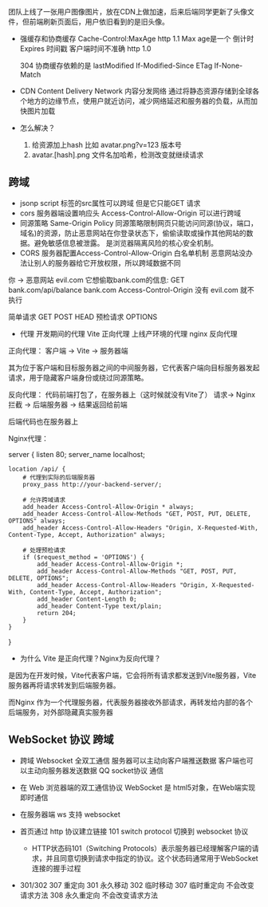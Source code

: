 团队上线了一张用户图像图片，放在CDN上做加速，后来后端同学更新了头像文件，但前端刷新页面后，用户依旧看到的是旧头像。

- 强缓存和协商缓存
    Cache-Control:MaxAge http 1.1  Max age是一个 倒计时
    Expires  时间戳 客户端时间不准确 http 1.0


    304
    协商缓存依赖的是 
    lastModified If-Modified-Since
    ETag If-None-Match


- CDN Content Delivery Network 内容分发网络
    通过将静态资源存储到全球各个地方的边缘节点，使用户就近访问，减少网络延迟和服务器的负载，从而加快图片加载

- 怎么解决？
    1. 给资源加上hash 比如 avatar.png?v=123 版本号
    2. avatar.[hash].png 文件名加哈希，检测改变就继续请求

## 跨域
- jsonp script 标签的src属性可以跨域  但是它只能GET 请求
- cors 服务器端设置响应头 Access-Control-Allow-Origin 可以进行跨域
- 同源策略
  Same-Origin Policy
  同源策略限制网页只能访问同源(协议，端口，域名)的资源，防止恶意网站在你登录状态下，偷偷读取或操作其他网站的数据。避免敏感信息被泄露。
  是浏览器隔离风险的核心安全机制。
- CORS 服务器配置Access-Control-Allow-Origin 白名单机制 恶意网站没办法让别人的服务器给它开放权限，所以跨域数据不同

你 -> 恶意网站 evil.com 它想偷取bank.com的信息:
GET bank.com/api/balance bank.com Access-Control-Origin 没有 evil.com 就不执行

简单请求 GET POST HEAD
预检请求 OPTIONS

- 代理
    开发期间的代理 Vite 正向代理
    上线产环境的代理 nginx 反向代理

正向代理：
客户端 -> Vite -> 服务器端

其为位于客户端和目标服务器之间的中间服务器，它代表客户端向目标服务器发起请求，用于隐藏客户端身份或绕过同源策略。

反向代理：
代码前端打包了，在服务器上（这时候就没有Vite了） 
请求-> Nginx 拦截 -> 后端服务器 -> 结果返回给前端

后端代码也在服务器上


Nginx代理：

server {
    listen       80;
    server_name  localhost;

    location /api/ {
        # 代理到实际的后端服务器
        proxy_pass http://your-backend-server/;

        # 允许跨域请求
        add_header Access-Control-Allow-Origin * always;
        add_header Access-Control-Allow-Methods "GET, POST, PUT, DELETE, OPTIONS" always;
        add_header Access-Control-Allow-Headers "Origin, X-Requested-With, Content-Type, Accept, Authorization" always;

        # 处理预检请求
        if ($request_method = 'OPTIONS') {
            add_header Access-Control-Allow-Origin *;
            add_header Access-Control-Allow-Methods "GET, POST, PUT, DELETE, OPTIONS";
            add_header Access-Control-Allow-Headers "Origin, X-Requested-With, Content-Type, Accept, Authorization";
            add_header Content-Length 0;
            add_header Content-Type text/plain;
            return 204;
        }
    }
}

- 为什么 Vite 是正向代理？Nginx为反向代理？

是因为在开发时候，Vite代表客户端，它会将所有请求都发送到Vite服务器，Vite服务器再将请求转发到后端服务器。

而Nginx 作为一个代理服务器，代表服务器接收外部请求，再转发给内部的各个后端服务，对外部隐藏真实服务器

## WebSocket 协议 跨域
- 跨域 Websocket 全双工通信 服务器可以主动向客户端推送数据
客户端也可以主动向服务器发送数据
    QQ socket协议 通信

- 在 Web 浏览器端的双工通信协议
    WebSocket 是 html5对象，在Web端实现即时通信
- 在服务器端 ws 支持 websocket
- 首页通过 http 协议建立链接 101 switch protocol 切换到 websocket 协议
    - HTTP状态码101（Switching Protocols）表示服务器已经理解客户端的请求，并且同意切换到请求中指定的协议。这个状态码通常用于WebSocket连接的握手过程

- 301/302 307 重定向
    301 永久移动
    302 临时移动
    307 临时重定向 不会改变请求方法
    308 永久重定向 不会改变请求方法